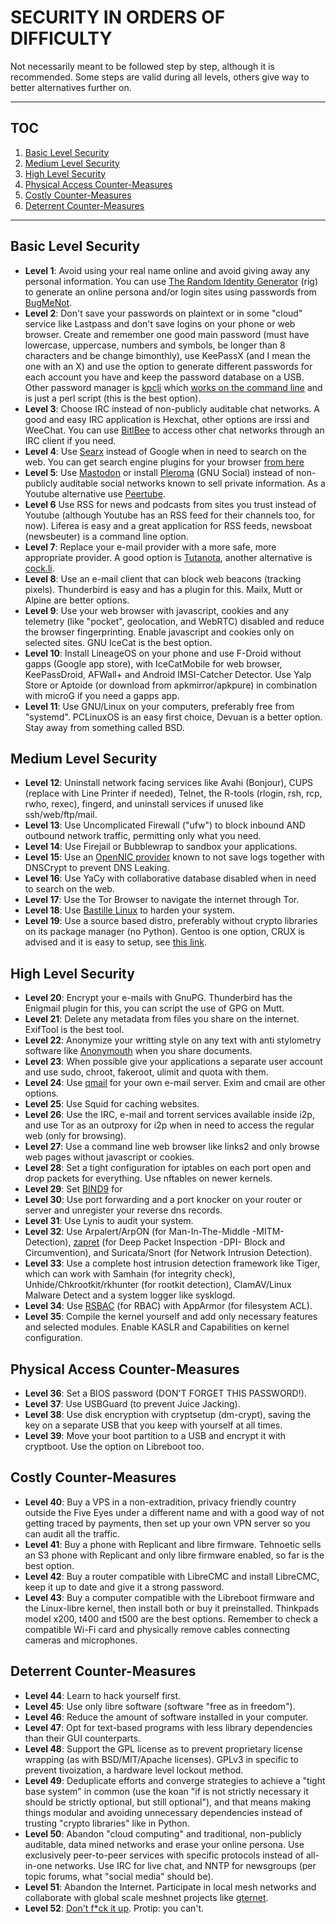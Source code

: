 # SECURITY IN ORDERS OF DIFFICULTY

Not necessarily meant to be followed step by step, although it is recommended. Some steps are valid during all levels, others give way to better alternatives further on.

---
## TOC
1. [Basic Level Security](#basic-level-security)  
2. [Medium Level Security](#medium-level-security)  
3. [High Level Security](#high-level-security)  
4. [Physical Access Counter-Measures](#physical-access-counter-measures)  
5. [Costly Counter-Measures](#costly-counter-measures)  
6. [Deterrent Counter-Measures](#deterrent-counter-measures)  

---

## Basic Level Security
* __Level 1__: Avoid using your real name online and avoid giving away any personal information. You can use [The Random Identity Generator](http://rig.sourceforge.net/) (rig) to generate an online persona and/or login sites using passwords from [BugMeNot](http://bugmenot.com).
* __Level 2__: Don't save your passwords on plaintext or in some "cloud" service like Lastpass and don't save logins on your phone or web browser. Create and remember one good main password (must have lowercase, uppercase, numbers and symbols, be longer than 8 characters and be change bimonthly), use KeePassX (and I mean the one with an X) and use the option to generate different passwords for each account you have and keep the password database on a USB. Other password manager is [kpcli](https://github.com/alecsammon/kpcli) which [works on the command line](https://www.youtube.com/watch?v=M448GtFa5Xs) and is just a perl script (this is the best option).
* __Level 3__: Choose IRC instead of non-publicly auditable chat networks. A good and easy IRC application is Hexchat, other options are irssi and WeeChat. You can use [BitlBee](https://wiki.bitlbee.org/) to access other chat networks through an IRC client if you need.
* __Level 4__: Use [Searx](https://github.com/asciimoo/searx/wiki/Searx-instances) instead of Google when in need to search on the web. You can get search engine plugins for your browser [from here](https://mycroftproject.com/search-engines.html?name=searx)
* __Level 5__: Use [Mastodon](https://joinmastodon.org/) or install [Pleroma](https://github.com/wimvanderbauwhede/limited-systems/wiki/Mastodon-and-Pleroma-on-the-Raspberry-Pi-3) (GNU Social) instead of non-publicly auditable social networks known to sell private information. As a Youtube alternative use [Peertube](https://instances.joinpeertube.org/instances).
* __Level 6__ Use RSS for news and podcasts from sites you trust instead of Youtube (although Youtube has an RSS feed for their channels too, for now). Liferea is easy and a great application for RSS feeds, newsboat (newsbeuter) is a command line option.
* __Level 7__: Replace your e-mail provider with a more safe, more appropriate provider. A good option is [Tutanota](https://tutanota.com/), another alternative is [cock.li](https://cock.li/).
* __Level 8__: Use an e-mail client that can block web beacons (tracking pixels). Thunderbird is easy and has a plugin for this. Mailx, Mutt or Alpine are better options.
* __Level 9__: Use your web browser with javascript, cookies and any telemetry (like "pocket", geolocation, and WebRTC) disabled and reduce the browser fingerprinting. Enable javascript and cookies only on selected sites. GNU IceCat is the best option.
* __Level 10__: Install LineageOS on your phone and use F-Droid without gapps (Google app store), with IceCatMobile for web browser, KeePassDroid, AFWall+ and Android IMSI-Catcher Detector. Use Yalp Store or Aptoide (or download from apkmirror/apkpure) in combination with microG if you need a gapps app.
* __Level 11__: Use GNU/Linux on your computers, preferably free from "systemd". PCLinuxOS is an easy first choice, Devuan is a better option. Stay away from something called BSD.

## Medium Level Security
* __Level 12__: Uninstall network facing services like Avahi (Bonjour), CUPS (replace with Line Printer if needed), Telnet, the R-tools (rlogin, rsh, rcp, rwho, rexec), fingerd, and uninstall services if unused like ssh/web/ftp/mail.
* __Level 13__: Use Uncomplicated Firewall ("ufw") to block inbound AND outbound network traffic, permitting only what you need.
* __Level 14__: Use Firejail or Bubblewrap to sandbox your applications.
* __Level 15__: Use an [OpenNIC provider](https://servers.opennicproject.org/) known to not save logs together with DNSCrypt to prevent DNS Leaking.
* __Level 16__: Use YaCy with collaborative database disabled when in need to search on the web.
* __Level 17__: Use the Tor Browser to navigate the internet through Tor.
* __Level 18__: Use [Bastille Linux](http://bastille-linux.sourceforge.net/source.htm) to harden your system.
* __Level 19__: Use a source based distro, preferably without crypto libraries on its package manager (no Python). Gentoo is one option, CRUX is advised and it is easy to setup, see [this link](https://github.com/mayfrost/guides/blob/master/INITIATION.md).

## High Level Security
* __Level 20__: Encrypt your e-mails with GnuPG. Thunderbird has the Enigmail plugin for this, you can script the use of GPG on Mutt.
* __Level 21__: Delete any metadata from files you share on the internet. ExifTool is the best tool.
* __Level 22__: Anonymize your writting style on any text with anti stylometry software like [Anonymouth](https://github.com/psal/anonymouth) when you share documents.
* __Level 23__: When possible give your applications a separate user account and use sudo, chroot, fakeroot, ulimit and quota with them.
* __Level 24__: Use [qmail](https://www.schneier.com/blog/archives/2007/11/thoughts_on_the.html) for your own e-mail server. Exim and cmail are other options.
* __Level 25__: Use Squid for caching websites.
* __Level 26__: Use the IRC, e-mail and torrent services available inside i2p, and use Tor as an outproxy for i2p when in need to access the regular web (only for browsing).
* __Level 27__: Use a command line web browser like links2 and only browse web pages without javascript or cookies.
* __Level 28__: Set a tight configuration for iptables on each port open and drop packets for everything. Use nftables on newer kernels.
* __Level 29__: Set [BIND9](https://unix.stackexchange.com/questions/270716/configure-bind-as-forwarder-only-no-root-hints-encrypted-rpz-blacklist-wh/270796#270796) for 
* __Level 30__: Use port forwarding and a port knocker on your router or server and unregister your reverse dns records.
* __Level 31__: Use Lynis to audit your system.
* __Level 32__: Use Arpalert/ArpON (for Man-In-The-Middle -MITM- Detection), [zapret](https://github.com/bol-van/zapret) (for Deep Packet Inspection -DPI- Block and Circumvention), and Suricata/Snort (for Network Intrusion Detection).
* __Level 33__: Use a complete host intrusion detection framework like Tiger, which can work with Samhain (for integrity check), Unhide/Chkrootkit/rkhunter (for rootkit detection), ClamAV/Linux Malware Detect and a system logger like sysklogd.
* __Level 34__: Use [RSBAC](https://www.rsbac.org/) (for RBAC) with AppArmor (for filesystem ACL).
* __Level 35__: Compile the kernel yourself and add only necessary features and selected modules. Enable KASLR and Capabilities on kernel configuration.

## Physical Access Counter-Measures
* __Level 36__: Set a BIOS password (DON'T FORGET THIS PASSWORD!).
* __Level 37__: Use USBGuard (to prevent Juice Jacking).
* __Level 38__: Use disk encryption with cryptsetup (dm-crypt), saving the key on a separate USB that you keep with yourself at all times.
* __Level 39__: Move your boot partition to a USB and encrypt it with cryptboot. Use the option on Libreboot too.

## Costly Counter-Measures
* __Level 40__: Buy a VPS in a non-extradition, privacy friendly country outside the Five Eyes under a different name and with a good way of not getting traced by payments, then set up your own VPN server so you can audit all the traffic.
* __Level 41__: Buy a phone with Replicant and libre firmware. Tehnoetic sells an S3 phone with Replicant and only libre firmware enabled, so far is the best option.
* __Level 42__: Buy a router compatible with LibreCMC and install LibreCMC, keep it up to date and give it a strong password.
* __Level 43__: Buy a computer compatible with the Libreboot firmware and the Linux-libre kernel, then install both or buy it preinstalled. Thinkpads model x200, t400 and t500 are the best options. Remember to check a compatible Wi-Fi card and physically remove cables connecting cameras and microphones.

## Deterrent Counter-Measures
* __Level 44__: Learn to hack yourself first.
* __Level 45__: Use only libre software (software "free as in freedom").
* __Level 46__: Reduce the amount of software installed in your computer.
* __Level 47__: Opt for text-based programs with less library dependencies than their GUI counterparts.
* __Level 48__: Support the GPL license as to prevent proprietary license wrapping (as with BSD/MIT/Apache licenses). GPLv3 in specific to prevent tivoization, a hardware level lockout method.
* __Level 49__: Deduplicate efforts and converge strategies to achieve a "tight base system" in common (use the koan "if is not strictly necessary it should be strictly optional, but still optional"), and that means making things modular and avoiding unnecessary dependencies instead of trusting "crypto libraries" like in Python.
* __Level 50__: Abandon "cloud computing" and traditional, non-publicly auditable, data mined networks and erase your online persona. Use exclusively peer-to-peer services with specific protocols instead of all-in-one networks. Use IRC for live chat, and NNTP for newsgroups (per topic forums, what "social media" should be).
* __Level 51__: Abandon the Internet. Participate in local mesh networks and collaborate with global scale meshnet projects like [gternet](https://mesh.gentoo.today/wiki/Main_Page).
* __Level 52__: [Don't f\*ck it up](https://www.youtube.com/watch?v=J1q4Ir2J8P8). Protip: you can't.
